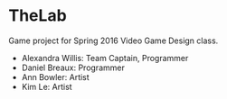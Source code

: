 # TheLab
Game project for Spring 2016 Video Game Design class.

- Alexandra Willis: Team Captain, Programmer
- Daniel Breaux: Programmer
- Ann Bowler: Artist
- Kim Le: Artist
